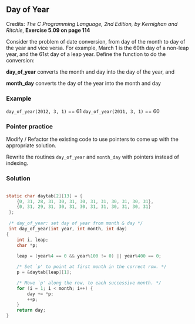 
## Day of Year 

Credits: 
_The C Programming Language, 2nd Edition, by Kernighan and Ritchie_, **Exercise 5.09 on page 114**


Consider the problem of date conversion, from day of the month to day of the year and vice versa. For example, March 1 is the 60th day of a non-leap year, and the 61st day of a leap year. Define the function to do the conversion: 

**day\_of\_year** converts the month and day into the day of the year, and 

**month_day** converts the day of the year into the month and day


### Example 

`day_of_year(2012, 3, 1)` == 61
`day_of_year(2011, 3, 1)` == 60


### Pointer practice

Modify / Refactor the existing code to use pointers to come up with the appropriate solution. 

Rewrite the routines  `day_of_year`  and  `month_day`  with pointers instead of indexing.


### Solution


```c

static char daytab[2][13] = {
    {0, 31, 28, 31, 30, 31, 30, 31, 31, 30, 31, 30, 31},
    {0, 31, 29, 31, 30, 31, 30, 31, 31, 30, 31, 30, 31}
 };
 
 /* day_of_year: set day of year from month & day */
 int day_of_year(int year, int month, int day)
{
	int i, leap;
	char *p;
	
	leap = (year%4 == 0 && year%100 != 0) || year%400 == 0;

	/* Set `p' to point at first month in the correct row. */
	p = &daytab[leap][1];

	/* Move `p' along the row, to each successive month. */
	for (i = 1; i < month; i++) {
		day += *p;
		++p;
	}
	return day;
}


```

<!--stackedit_data:
eyJoaXN0b3J5IjpbLTE3MTA4NDc4MDFdfQ==
-->
